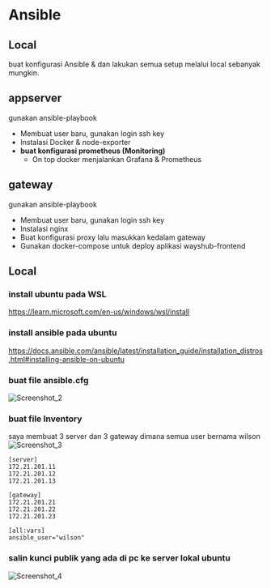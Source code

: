 # Ansible
## Local
buat konfigurasi Ansible & dan lakukan semua setup melalui local sebanyak mungkin.
## appserver
gunakan ansible-playbook
- Membuat user baru, gunakan login ssh key
- Instalasi Docker & node-exporter
- **buat konfigurasi prometheus (Monitoring)**
  - On top docker menjalankan Grafana & Prometheus
## gateway
gunakan ansible-playbook
- Membuat user baru, gunakan login ssh key
- Instalasi nginx
- Buat konfigurasi proxy lalu masukkan kedalam gateway
- Gunakan docker-compose untuk deploy aplikasi wayshub-frontend

## Local
### install ubuntu pada WSL
https://learn.microsoft.com/en-us/windows/wsl/install

### install ansible pada ubuntu
https://docs.ansible.com/ansible/latest/installation_guide/installation_distros.html#installing-ansible-on-ubuntu

### buat file ansible.cfg
![Screenshot_2](https://github.com/wilsonakbar/devops18-dumbways-WilsonAkbar/assets/132327628/9e1ac28f-cf2c-4acc-bddf-20346291e224)

### buat file Inventory
saya membuat 3 server dan 3 gateway dimana semua user bernama wilson
![Screenshot_3](https://github.com/wilsonakbar/devops18-dumbways-WilsonAkbar/assets/132327628/eaa195a5-ef34-4a73-a5da-532820efcf9e)
```
[server]
172.21.201.11
172.21.201.12
172.21.201.13

[gateway]
172.21.201.21
172.21.201.22
172.21.201.23

[all:vars]
ansible_user="wilson"
```
### salin kunci publik yang ada di pc ke server lokal ubuntu
![Screenshot_4](https://github.com/wilsonakbar/devops18-dumbways-WilsonAkbar/assets/132327628/5a805bad-4a2b-4973-894e-e538dd81a632)
